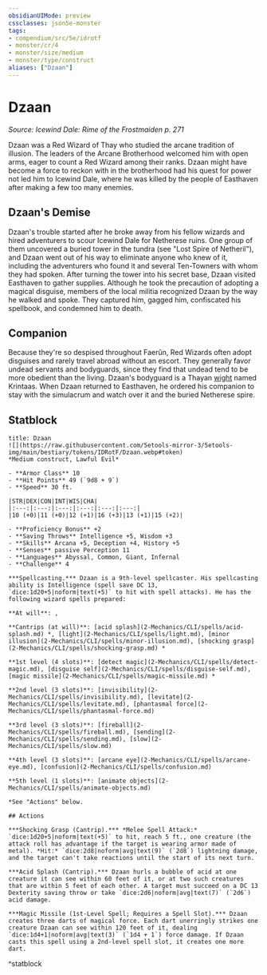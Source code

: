 ```yaml
---
obsidianUIMode: preview
cssclasses: json5e-monster
tags:
- compendium/src/5e/idrotf
- monster/cr/4
- monster/size/medium
- monster/type/construct
aliases: ["Dzaan"]
---
```

# Dzaan
*Source: Icewind Dale: Rime of the Frostmaiden p. 271*  

Dzaan was a Red Wizard of Thay who studied the arcane tradition of illusion. The leaders of the Arcane Brotherhood welcomed him with open arms, eager to count a Red Wizard among their ranks. Dzaan might have become a force to reckon with in the brotherhood had his quest for power not led him to Icewind Dale, where he was killed by the people of Easthaven after making a few too many enemies.

## Dzaan's Demise

Dzaan's trouble started after he broke away from his fellow wizards and hired adventurers to scour Icewind Dale for Netherese ruins. One group of them uncovered a buried tower in the tundra (see "Lost Spire of Netheril"), and Dzaan went out of his way to eliminate anyone who knew of it, including the adventurers who found it and several Ten-Towners with whom they had spoken. After turning the tower into his secret base, Dzaan visited Easthaven to gather supplies. Although he took the precaution of adopting a magical disguise, members of the local militia recognized Dzaan by the way he walked and spoke. They captured him, gagged him, confiscated his spellbook, and condemned him to death.

## Companion

Because they're so despised throughout Faerûn, Red Wizards often adopt disguises and rarely travel abroad without an escort. They generally favor undead servants and bodyguards, since they find that undead tend to be more obedient than the living. Dzaan's bodyguard is a Thayan [wight](2-Mechanics/CLI/bestiary/undead/wight.md) named Krintaas. When Dzaan returned to Easthaven, he ordered his companion to stay with the simulacrum and watch over it and the buried Netherese spire.

## Statblock

```ad-statblock
title: Dzaan
![](https://raw.githubusercontent.com/5etools-mirror-3/5etools-img/main/bestiary/tokens/IDRotF/Dzaan.webp#token)
*Medium construct, Lawful Evil*

- **Armor Class** 10
- **Hit Points** 49 (`9d8 + 9`)
- **Speed** 30 ft.

|STR|DEX|CON|INT|WIS|CHA|
|:---:|:---:|:---:|:---:|:---:|:---:|
|10 (+0)|11 (+0)|12 (+1)|16 (+3)|13 (+1)|15 (+2)|

- **Proficiency Bonus** +2
- **Saving Throws** Intelligence +5, Wisdom +3
- **Skills** Arcana +5, Deception +4, History +5
- **Senses** passive Perception 11
- **Languages** Abyssal, Common, Giant, Infernal
- **Challenge** 4

***Spellcasting.*** Dzaan is a 9th-level spellcaster. His spellcasting ability is Intelligence (spell save DC 13, `dice:1d20+5|noform|text(+5)` to hit with spell attacks). He has the following wizard spells prepared:

**At will**: , 

**Cantrips (at will)**: [acid splash](2-Mechanics/CLI/spells/acid-splash.md) *, [light](2-Mechanics/CLI/spells/light.md), [minor illusion](2-Mechanics/CLI/spells/minor-illusion.md), [shocking grasp](2-Mechanics/CLI/spells/shocking-grasp.md) *

**1st level (4 slots)**: [detect magic](2-Mechanics/CLI/spells/detect-magic.md), [disguise self](2-Mechanics/CLI/spells/disguise-self.md), [magic missile](2-Mechanics/CLI/spells/magic-missile.md) *

**2nd level (3 slots)**: [invisibility](2-Mechanics/CLI/spells/invisibility.md), [levitate](2-Mechanics/CLI/spells/levitate.md), [phantasmal force](2-Mechanics/CLI/spells/phantasmal-force.md)

**3rd level (3 slots)**: [fireball](2-Mechanics/CLI/spells/fireball.md), [sending](2-Mechanics/CLI/spells/sending.md), [slow](2-Mechanics/CLI/spells/slow.md)

**4th level (3 slots)**: [arcane eye](2-Mechanics/CLI/spells/arcane-eye.md), [confusion](2-Mechanics/CLI/spells/confusion.md)

**5th level (1 slots)**: [animate objects](2-Mechanics/CLI/spells/animate-objects.md)

*See "Actions" below.

## Actions

***Shocking Grasp (Cantrip).*** *Melee Spell Attack:* `dice:1d20+5|noform|text(+5)` to hit, reach 5 ft., one creature (the attack roll has advantage if the target is wearing armor made of metal). *Hit:* `dice:2d8|noform|avg|text(9)` (`2d8`) lightning damage, and the target can't take reactions until the start of its next turn.

***Acid Splash (Cantrip).*** Dzaan hurls a bubble of acid at one creature it can see within 60 feet of it, or at two such creatures that are within 5 feet of each other. A target must succeed on a DC 13 Dexterity saving throw or take `dice:2d6|noform|avg|text(7)` (`2d6`) acid damage.

***Magic Missile (1st-Level Spell; Requires a Spell Slot).*** Dzaan creates three darts of magical force. Each dart unerringly strikes one creature Dzaan can see within 120 feet of it, dealing `dice:1d4+1|noform|avg|text(3)` (`1d4 + 1`) force damage. If Dzaan casts this spell using a 2nd-level spell slot, it creates one more dart.
```
^statblock